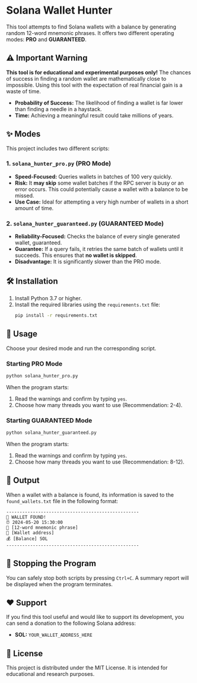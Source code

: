 # Solana Wallet Hunter

This tool attempts to find Solana wallets with a balance by generating random 12-word mnemonic phrases. It offers two different operating modes: **PRO** and **GUARANTEED**.

## ⚠️ Important Warning

**This tool is for educational and experimental purposes only!** The chances of success in finding a random wallet are mathematically close to impossible. Using this tool with the expectation of real financial gain is a waste of time.

- **Probability of Success:** The likelihood of finding a wallet is far lower than finding a needle in a haystack.
- **Time:** Achieving a meaningful result could take millions of years.

## ✨ Modes

This project includes two different scripts:

### 1. `solana_hunter_pro.py` (PRO Mode)
- **Speed-Focused:** Queries wallets in batches of 100 very quickly.
- **Risk:** It **may skip** some wallet batches if the RPC server is busy or an error occurs. This could potentially cause a wallet with a balance to be missed.
- **Use Case:** Ideal for attempting a very high number of wallets in a short amount of time.

### 2. `solana_hunter_guaranteed.py` (GUARANTEED Mode)
- **Reliability-Focused:** Checks the balance of every single generated wallet, guaranteed.
- **Guarantee:** If a query fails, it retries the same batch of wallets until it succeeds. This ensures that **no wallet is skipped**.
- **Disadvantage:** It is significantly slower than the PRO mode.

## 🛠️ Installation

1.  Install Python 3.7 or higher.
2.  Install the required libraries using the `requirements.txt` file:
    ```bash
    pip install -r requirements.txt
    ```

## 🚀 Usage

Choose your desired mode and run the corresponding script.

### Starting PRO Mode
```bash
python solana_hunter_pro.py
```
When the program starts:
1.  Read the warnings and confirm by typing `yes`.
2.  Choose how many threads you want to use (Recommendation: 2-4).

### Starting GUARANTEED Mode
```bash
python solana_hunter_guaranteed.py
```
When the program starts:
1.  Read the warnings and confirm by typing `yes`.
2.  Choose how many threads you want to use (Recommendation: 8-12).

## 📁 Output

When a wallet with a balance is found, its information is saved to the `found_wallets.txt` file in the following format:

```
--------------------------------------------------
🎉 WALLET FOUND!
⏰ 2024-05-20 15:30:00
🔑 [12-word mnemonic phrase]
📍 [Wallet address]
💰 [Balance] SOL
--------------------------------------------------
```

## 🛑 Stopping the Program

You can safely stop both scripts by pressing `Ctrl+C`. A summary report will be displayed when the program terminates.

## ❤️ Support

If you find this tool useful and would like to support its development, you can send a donation to the following Solana address:

- **SOL:** `YOUR_WALLET_ADDRESS_HERE`

## 📝 License

This project is distributed under the MIT License. It is intended for educational and research purposes. 